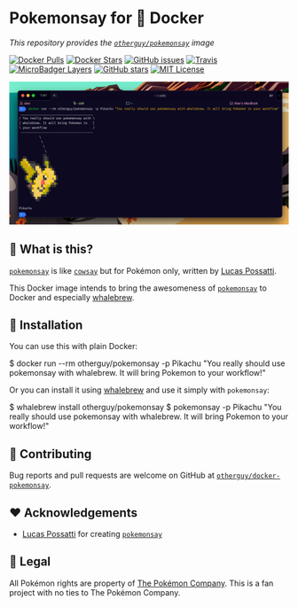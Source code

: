 # Pokemonsay for 🐳 Docker

_This repository provides the [`otherguy/pokemonsay`][dockerhub] image_

[![Docker Pulls](https://img.shields.io/docker/pulls/otherguy/pokemonsay)][dockerhub]
[![Docker Stars](https://img.shields.io/docker/stars/otherguy/pokemonsay)][dockerhub]
[![GitHub issues](https://img.shields.io/github/issues/otherguy/docker-pokemonsay)][issues]
[![Travis](https://img.shields.io/travis/com/otherguy/docker-pokemonsay)][travis]
[![MicroBadger Layers](https://img.shields.io/microbadger/layers/otherguy/pokemonsay)][microbadger]
[![GitHub stars](https://img.shields.io/github/stars/otherguy/docker-pokemonsay?color=violet)][stargazers]
[![MIT License](https://img.shields.io/github/license/otherguy/docker-pokemonsay?color=orange)][license]

[dockerhub]: https://hub.docker.com/r/otherguy/pokemonsay/
[license]: https://tldrlegal.com/license/mit-license
[travis]: https://travis-ci.com/otherguy/docker-pokemonsay
[microbadger]: https://microbadger.com/images/otherguy/pokemonsay
[stargazers]: https://github.com/otherguy/docker-pokemonsay/stargazers
[issues]: https://github.com/otherguy/docker-pokemonsay/issues

![You should try pokemonsay!](pokemonsay.png)

## 🌈 What is this?

[`pokemonsay`](https://github.com/possatti/pokemonsay) is like [`cowsay`](https://en.wikipedia.org/wiki/Cowsay) but for Pokémon only, written by [Lucas Possatti](https://github.com/possatti/).

This Docker image intends to bring the awesomeness of [`pokemonsay`](https://github.com/possatti/pokemonsay) to Docker and especially [whalebrew](https://github.com/whalebrew/whalebrew).

## 💾 Installation

You can use this with plain Docker:

  $ docker run --rm otherguy/pokemonsay -p Pikachu "You really should use pokemonsay with whalebrew. It will bring Pokemon to your workflow!"

Or you can install it using [whalebrew](https://github.com/whalebrew/whalebrew) and use it simply with `pokemonsay`:

  $ whalebrew install otherguy/pokemonsay
  $ pokemonsay -p Pikachu "You really should use pokemonsay with whalebrew. It will bring Pokemon to your workflow!"

## 🚧 Contributing

Bug reports and pull requests are welcome on GitHub at [`otherguy/docker-pokemonsay`](https://github.com/otherguy/docker-pokemonsay).

## ♥️ Acknowledgements

- [Lucas Possatti](https://github.com/possatti/) for creating [`pokemonsay`](https://github.com/possatti/pokemonsay)

## 📝 Legal

All Pokémon rights are property of [The Pokémon Company](https://en.wikipedia.org/wiki/The_Pok%C3%A9mon_Company). This is a  fan project with no ties to The Pokémon Company.
